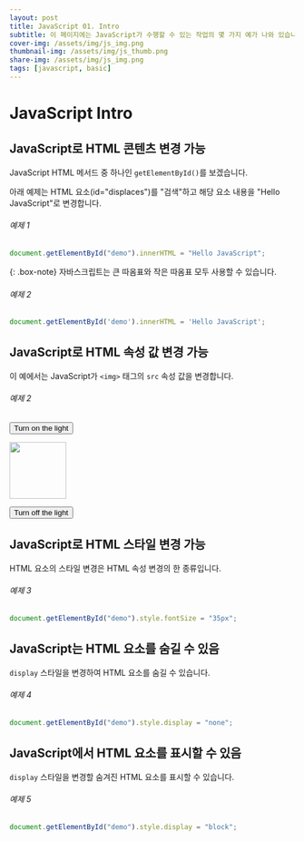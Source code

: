 ```yaml
---
layout: post
title: JavaScript 01. Intro
subtitle: 이 페이지에는 JavaScript가 수행할 수 있는 작업의 몇 가지 예가 나와 있습니다.
cover-img: /assets/img/js_img.png
thumbnail-img: /assets/img/js_thumb.png
share-img: /assets/img/js_img.png
tags: [javascript, basic]
---
```


# JavaScript Intro

## JavaScript로 HTML 콘텐츠 변경 가능

JavaScript HTML 메서드 중 하나인 ```getElementById()```를 보겠습니다.

아래 예제는 HTML 요소(id="displaces")를 "검색"하고 해당 요소 내용을 "Hello JavaScript"로 변경합니다.

###### 예제 1

```javascript
document.getElementById("demo").innerHTML = "Hello JavaScript";
```

{: .box-note}
자바스크립트는 큰 따옴표와 작은 따옴표 모두 사용할 수 있습니다.

###### 예제 2

```javascript
document.getElementById('demo').innerHTML = 'Hello JavaScript';
```

## JavaScript로 HTML 속성 값 변경 가능

이 예에서는 JavaScript가 ```<img>``` 태그의 ```src``` 속성 값을 변경합니다.

###### 예제 2

<button onclick="document.getElementById('myImage').src='https://www.w3schools.com/js/pic_bulbon.gif'">Turn on the light</button>

<img id="myImage" src="https://www.w3schools.com/js/pic_bulboff.gif" style="width:100px">

<button onclick="document.getElementById('myImage').src='https://www.w3schools.com/js/pic_bulboff.gif'">Turn off the light</button>

## JavaScript로 HTML 스타일 변경 가능

HTML 요소의 스타일 변경은 HTML 속성 변경의 한 종류입니다.

###### 예제 3

```javascript
document.getElementById("demo").style.fontSize = "35px";
```

## JavaScript는 HTML 요소를 숨길 수 있음

```display``` 스타일을 변경하여 HTML 요소를 숨길 수 있습니다.

###### 예제 4

```javascript
document.getElementById("demo").style.display = "none";
```

## JavaScript에서 HTML 요소를 표시할 수 있음

```display``` 스타일을 변경할 숨겨진 HTML 요소를 표시할 수 있습니다.

###### 예제 5

```javascript
document.getElementById("demo").style.display = "block";
```
